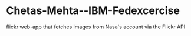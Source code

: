 # Chetas-Mehta--IBM-Fedexcercise
flickr web-app that fetches images from Nasa's account via the Flickr API 
